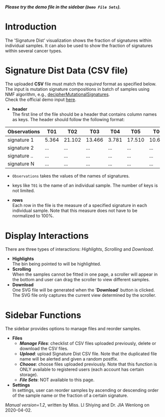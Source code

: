 ##### Please try the demo file in the sidebar (`Demo File Sets`).

<!-- ##### [Download](https://raw.githubusercontent.com/Nobel-Justin/Oviz-Bio-demo/master/Mut_Signature_dist/demo_data/Mut_Signature_dist_demo.csv) and [Check](https://github.com/Nobel-Justin/Oviz-Bio-demo/blob/master/Mut_Signature_dist/demo_data/Mut_Signature_dist_demo.csv) the `official demo input`. -->

# Introduction
The 'Signature Dist' visualization shows the fraction of signatures within individual samples. It can also be used to show the fraction of signatures within several cancer types.

# Signature Dist Data (CSV file)
The uploaded **CSV** file must match the *required* format as specified below.<br/>
The input is mutation signature compositions in batch of samples using NMF algorithm, e.g., [decipherMutationalSignatures](https://github.com/lixiangchun/decipherMutationalSignatures).<br/>
Check the official demo input [here](https://github.com/Nobel-Justin/Oviz-Bio-demo/blob/master/Mut_Signature_dist/demo_data).

- **header**<br/>
  The first line of the file should be a header that contains column names as keys. The header should follow the following format:

| Observations |  T01 | T02 | T03 | T04 | T05 | T06 | T07 |
|---|---|---|---|---|---|---|---|
| signature 1   | 5.364 | 21.102 | 13.466 | 3.781 | 17.510 | 10.632 | 25.913 |
| signature 2   | ... | ... | ... | ... | ... | ... | ... |
| signature ..  | ... | ... | ... | ... | ... | ... | ... |
| signature N   | ... | ... | ... | ... | ... | ... | ... |

  - `Observations` takes the values of the names of signatures.
  - keys like `T01` is the name of an individual sample. The number of keys is not limited.

- **rows**<br/>
  Each row in the file is the measure of a specified signature in each individual sample. Note that this measure does not have to be normalized to 100%.

# Display Interactions
There are three types of interactions: *Highlights*, *Scrolling* and *Download*.

- **Highlights**<br/>
    The bin being pointed to will be highlighted.
- **Scrolling**<br/>
    When the samples cannot be fitted in one page, a scroller will appear in the bottom and user can drag the scroller to view different samples.
- **Download**<br/>
  One SVG file will be generated when the '**Download**' button is clicked. The SVG file only captures the current view determined by the scroller.

# Sidebar Functions
The sidebar provides options to manage files and reorder samples.

- **Files**
  - __*Manage Files*__: checklist of CSV files uploaded previously, delete or download the CSV files.
  - __*Upload*__: upload Signature Dist CSV file. Note that the duplicated file name will be alerted and given a random postfix.
  - __*Choose*__: choose files uploaded previously. Note that this function is ONLY available to registered users (each account has certain storage).
  - __*File Sets*__: NOT available to this page.
- **Settings**<br/>
  In settings, user can reorder samples by ascending or descending order of the sample name or the fraction of a certain signature.

*Manual version=1.2*, written by Miss. LI Shiying and Dr. JIA Wenlong on 2020-04-02.
